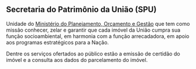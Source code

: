 Secretaria do Patrimônio da União (SPU)
---

Unidade do [Ministério do Planejamento, Orçamento e Gestão] que tem como missão conhecer, zelar e garantir que cada imóvel da União cumpra sua função socioambiental, em harmonia com a função arrecadadora, em apoio aos programas estratégicos para a Nação.

Dentre os serviços ofertados ao público estão a emissão de certidão do imóvel e a consulta aos dados do parcelamento do imóvel.

[Ministério do Planejamento, Orçamento e Gestão]:/orgao/ministerio-do-planejamento-orcamento-e-gestao-mpog